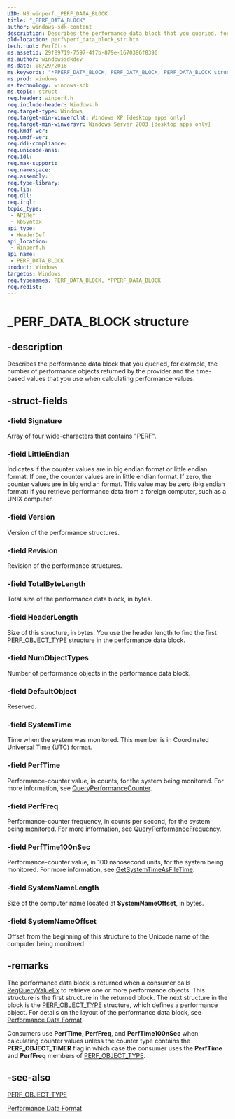 ```yaml
---
UID: NS:winperf._PERF_DATA_BLOCK
title: "_PERF_DATA_BLOCK"
author: windows-sdk-content
description: Describes the performance data block that you queried, for example, the number of performance objects returned by the provider and the time-based values that you use when calculating performance values.
old-location: perf\perf_data_block_str.htm
tech.root: PerfCtrs
ms.assetid: 29f89719-7597-4f7b-879e-1670386f8396
ms.author: windowssdkdev
ms.date: 08/29/2018
ms.keywords: "*PPERF_DATA_BLOCK, PERF_DATA_BLOCK, PERF_DATA_BLOCK structure [Perf], _PERF_DATA_BLOCK, _win32_perf_data_block_str, base.perf_data_block_str, perf.perf_data_block_str, winperf/PERF_DATA_BLOCK"
ms.prod: windows
ms.technology: windows-sdk
ms.topic: struct
req.header: winperf.h
req.include-header: Windows.h
req.target-type: Windows
req.target-min-winverclnt: Windows XP [desktop apps only]
req.target-min-winversvr: Windows Server 2003 [desktop apps only]
req.kmdf-ver: 
req.umdf-ver: 
req.ddi-compliance: 
req.unicode-ansi: 
req.idl: 
req.max-support: 
req.namespace: 
req.assembly: 
req.type-library: 
req.lib: 
req.dll: 
req.irql: 
topic_type:
 - APIRef
 - kbSyntax
api_type:
 - HeaderDef
api_location:
 - Winperf.h
api_name:
 - PERF_DATA_BLOCK
product: Windows
targetos: Windows
req.typenames: PERF_DATA_BLOCK, *PPERF_DATA_BLOCK
req.redist: 
---
```


# _PERF_DATA_BLOCK structure


## -description


Describes the performance data block that you queried, for example, the number of performance objects returned by the provider and  the time-based values that you use when calculating performance values.


## -struct-fields




### -field Signature

Array of four wide-characters that contains "PERF".


### -field LittleEndian

Indicates if the counter values are in big endian format or little endian format. If one, the counter values are in little endian format. If zero, the counter values are in big endian format. This value may be zero (big endian format) if you retrieve performance data from a foreign computer, such as a UNIX computer. 


### -field Version

Version of the performance structures. 


### -field Revision

Revision of the performance structures.


### -field TotalByteLength

Total size of the performance data block, in bytes.


### -field HeaderLength

Size of this structure, in bytes. You use the header length to find the first <a href="https://msdn.microsoft.com/9ed4f890-6256-45fd-a310-b5963a6131ae">PERF_OBJECT_TYPE</a> structure in the performance data block.


### -field NumObjectTypes

Number of performance objects in the performance data block.


### -field DefaultObject

Reserved.


### -field SystemTime

Time when the system was monitored. This member is in Coordinated Universal Time (UTC) format.


### -field PerfTime

Performance-counter value, in counts, for the system being monitored. For more information, see <a href="https://msdn.microsoft.com/en-us/library/ms644904(v=VS.85).aspx">QueryPerformanceCounter</a>.


### -field PerfFreq

Performance-counter frequency, in counts per second, for the system being monitored. For more information, see <a href="https://msdn.microsoft.com/en-us/library/ms644905(v=VS.85).aspx">QueryPerformanceFrequency</a>.


### -field PerfTime100nSec

Performance-counter value, in 100 nanosecond units, for the system being monitored. For more information, see <a href="https://msdn.microsoft.com/adf7ff5d-2d30-4490-9868-9ad78ef7a0b6">GetSystemTimeAsFileTime</a>.


### -field SystemNameLength

Size of the computer name located at <b>SystemNameOffset</b>, in bytes.


### -field SystemNameOffset

Offset from the beginning of this structure to the Unicode name of the computer being monitored. 


## -remarks



The performance data block is returned when a consumer calls <a href="https://msdn.microsoft.com/202d253a-10ff-40e7-8eec-a49717443b81">RegQueryValueEx</a> to retrieve one or more performance objects. This structure is the first structure in the returned block. The next structure in the block is the <a href="https://msdn.microsoft.com/9ed4f890-6256-45fd-a310-b5963a6131ae">PERF_OBJECT_TYPE</a> structure, which defines a performance object. For details on the layout of the performance data block, see <a href="https://msdn.microsoft.com/a68fa617-834c-4ad9-b922-fac3a648ad75">Performance Data Format</a>.

Consumers use <b>PerfTime</b>, <b>PerfFreq</b>, and <b>PerfTime100nSec</b> when calculating counter values unless the counter type contains the <b>PERF_OBJECT_TIMER</b> flag in which case the consumer uses the <b>PerfTime</b> and <b>PerfFreq</b> members of <a href="https://msdn.microsoft.com/9ed4f890-6256-45fd-a310-b5963a6131ae">PERF_OBJECT_TYPE</a>.




## -see-also




<a href="https://msdn.microsoft.com/9ed4f890-6256-45fd-a310-b5963a6131ae">PERF_OBJECT_TYPE</a>



<a href="https://msdn.microsoft.com/a68fa617-834c-4ad9-b922-fac3a648ad75">Performance Data Format</a>
 

 

